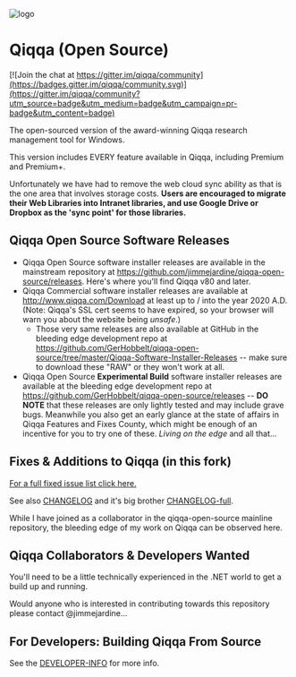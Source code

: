  ![logo](../../blob/master/icons/Application/Qiqqa.png) 
# Qiqqa (Open Source)

[![Join the chat at https://gitter.im/qiqqa/community](https://badges.gitter.im/qiqqa/community.svg)](https://gitter.im/qiqqa/community?utm_source=badge&utm_medium=badge&utm_campaign=pr-badge&utm_content=badge)

The open-sourced version of the award-winning Qiqqa research management tool for Windows.

This version includes EVERY feature available in Qiqqa, including Premium and Premium+.

Unfortunately we have had to remove the web cloud sync ability as that is the one area that involves storage costs.  **Users are encouraged to migrate their Web Libraries into Intranet libraries, and use Google Drive or Dropbox as the 'sync point' for those libraries.**


## Qiqqa Open Source Software Releases

- Qiqqa Open Source software installer releases are available in the mainstream repository at https://github.com/jimmejardine/qiqqa-open-source/releases. Here's where you'll find Qiqqa v80 and later.
- Qiqqa Commercial software installer releases are available at http://www.qiqqa.com/Download at least up to / into the year 2020 A.D. (Note: Qiqqa's SSL cert seems to have expired, so your browser will warn you about the website being *unsafe*.)
  + Those very same releases are also available at GitHub in the bleeding edge development repo at https://github.com/GerHobbelt/qiqqa-open-source/tree/master/Qiqqa-Software-Installer-Releases -- make sure to download these "RAW" or they won't work at all.
- Qiqqa Open Source **Experimental Build** software installer releases are available at the bleeding edge development repo at https://github.com/GerHobbelt/qiqqa-open-source/releases -- **DO NOTE** that these releases are only lightly tested and may include grave bugs. Meanwhile you also get an early glance at the state of affairs in Qiqqa Features and Fixes County, which might be enough of an incentive for you to try one of these. *Living on the edge* and all that...



## Fixes & Additions to Qiqqa (in this fork)

[For a full fixed issue list click here.](https://github.com/jimmejardine/qiqqa-open-source/issues?q=is%3Aissue+is%3Aclosed+milestone%3Av82)

See also [CHANGELOG](../../blob/master/CHANGELOG.md) and it's big brother [CHANGELOG-full](../../blob/master/CHANGELOG_full.md).

While I have joined as a collaborator in the qiqqa-open-source mainline repository, the bleeding edge of my work on Qiqqa can be observed here.



## Qiqqa Collaborators & Developers Wanted

You'll need to be a little technically experienced in the .NET world to get a build up and running.
 
Would anyone who is interested in contributing towards this repository please contact @jimmejardine...


## For Developers: Building Qiqqa From Source

See the [DEVELOPER-INFO](./DEVELOPER-INFO.md) for more info.
